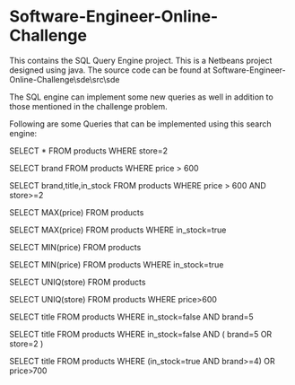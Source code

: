 # Software-Engineer-Online-Challenge
This contains the  SQL Query Engine project. 
This is a Netbeans project designed using java.
The source code can be found at  Software-Engineer-Online-Challenge\sde\src\sde

The SQL engine can implement some new queries as well in addition to those mentioned in the challenge problem.

Following are some Queries that can be implemented using this search engine:

SELECT * FROM products WHERE store=2  

SELECT brand FROM products WHERE price > 600  

SELECT brand,title,in_stock FROM products WHERE price > 600 AND store>=2  

SELECT MAX(price) FROM products 

SELECT MAX(price) FROM products WHERE in_stock=true

SELECT MIN(price) FROM products 

SELECT MIN(price) FROM products WHERE in_stock=true

SELECT UNIQ(store) FROM products

SELECT UNIQ(store) FROM products WHERE price>600                  

SELECT title FROM products WHERE in_stock=false AND brand=5                     

SELECT title FROM products WHERE in_stock=false AND ( brand=5 OR store=2 )     

SELECT title FROM products WHERE (in_stock=true AND  brand>=4) OR price>700

